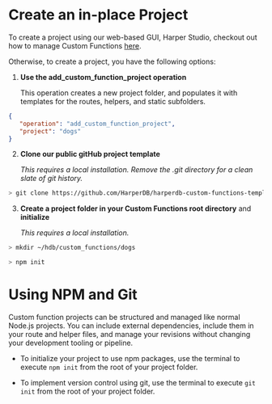 # Create an in-place Project

To create a project using our web-based GUI, Harper Studio, checkout out how to manage Custom Functions [here](../harper-studio/manage-functions.md).

Otherwise, to create a project, you have the following options:

1.  **Use the add\_custom\_function\_project operation**

    This operation creates a new project folder, and populates it with templates for the routes, helpers, and static subfolders.

```json
{
   "operation": "add_custom_function_project",
   "project": "dogs"
}
```

2. **Clone our public gitHub project template**

    _This requires a local installation. Remove the .git directory for a clean slate of git history._

```bash
> git clone https://github.com/HarperDB/harperdb-custom-functions-template.git ~/hdb/custom_functions/dogs
```

3. **Create a project folder in your Custom Functions root directory** and **initialize**

    _This requires a local installation._

```bash
> mkdir ~/hdb/custom_functions/dogs
```

```bash
> npm init
```

# Using NPM and Git

Custom function projects can be structured and managed like normal Node.js projects. You can include external dependencies, include them in your route and helper files, and manage your revisions without changing your development tooling or pipeline.

* To initialize your project to use npm packages, use the terminal to execute `npm init` from the root of your project folder.

* To implement version control using git, use the terminal to execute `git init` from the root of your project folder.